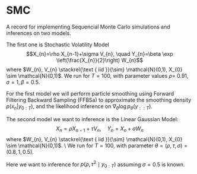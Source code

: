 # SMC
A record for implementing Sequencial Monte Carlo simulations and inferences on two models. 

The first one is Stochastic Volatility Model
$$X_{n}=\rho X_{n-1}+\sigma V_{n}, \quad Y_{n}=\beta \exp \left(\frac{X_{n}}{2}\right) W_{n}$$
where $W_{n}, V_{n} \stackrel{\text { iid }}{\sim} \mathcal{N}(0,1), X_{0} \sim \mathcal{N}(0,1)$.
We run for $T=100$, with parameter values $\rho=$ $0.91, \sigma=1, \beta=0.5$.

For the first model we will perform particle smoothing using Forward Filtering Backward Sampling (FFBSa) to approximate the smoothing density $p(x_n| y_{0:T})$, and the likelihood inference on $\nabla_{\theta} \log p_{\theta}\left(y_{:: T}\right)$.


The second model we want to inference is the Linear Gaussian Model:
$$X_{n}=\rho X_{n-1}+\tau V_{n}, \quad Y_{n}=X_{n}+\sigma W_{n}$$
where $W_{n}, V_{n} \stackrel{\text { iid }}{\sim} \mathcal{N}(0,1), X_{0} \sim \mathcal{N}(0,1)$. \\
We run for $T=100$, with parameter $\theta=(\rho, \tau, \sigma)=(0.8, 1, 0.5)$.

Here we want to inference for $p\left(\rho, \tau^{2} \mid y_{0: T}\right)$ assuming $\sigma=0.5$ is known.


